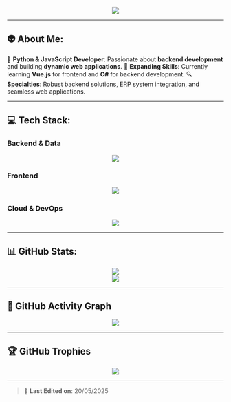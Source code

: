 <p align="center">
  <img src="https://readme-typing-svg.herokuapp.com?font=Fira+Code&weight=600&size=22&pause=1000&color=00AAFF&width=500&lines=Hi!+I'm+Santiago!;Fullstack+Developer" />
</p>

---

## 👽 About Me:
🚀 **Python & JavaScript Developer**: Passionate about **backend development** and building **dynamic web applications**.
📘 **Expanding Skills**: Currently learning **Vue.js** for frontend and **C#** for backend development.
🔍 **Specialties**: Robust backend solutions, ERP system integration, and seamless web applications.

---

## 💻 Tech Stack:
### **Backend & Data**
<p align="center">
  <img src="https://skillicons.dev/icons?i=python,cs,java,flask,mongodb,postgresql,mysql&theme=dark" />
</p>

### **Frontend**
<p align="center">
  <img src="https://skillicons.dev/icons?i=vue,javascript,typescript,html,css,bootstrap&theme=dark" />
</p>

### **Cloud & DevOps**
<p align="center">
  <img src="https://skillicons.dev/icons?i=aws,gcp,docker,github,git&theme=dark" />
</p>

---

## 📊 GitHub Stats:
<p align="center">
  <img src="https://github-readme-stats.vercel.app/api?username=santiagoyeal&theme=react&show_icons=true&count_private=true" />
  <br/>
  <img src="https://github-readme-streak-stats.herokuapp.com/?user=santiagoyeal&theme=react" />
</p>

---

## 🚀 GitHub Activity Graph
<p align="center">
  <img src="https://github-readme-activity-graph.vercel.app/graph?username=santiagoyeal&theme=react" />
</p>

---

## 🏆 GitHub Trophies
<p align="center">
  <img src="https://github-profile-trophy.vercel.app/?username=santiagoyeal&theme=onedark&no-frame=true&no-bg=false&margin-w=4" />
</p>

---

> **📅 Last Edited on**: 20/05/2025
